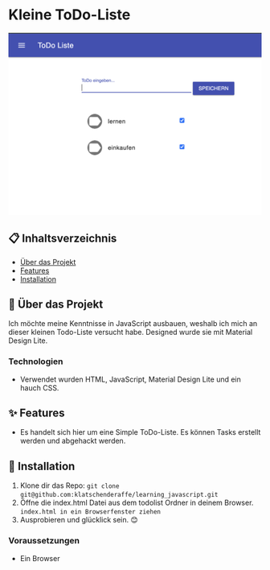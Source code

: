 # Kleine ToDo-Liste

![Screenshot des Quizes](./Bilder/Bildschirmfoto%202024-12-11%20um%2020.23.50.png)

## 📋 Inhaltsverzeichnis

- [Über das Projekt](#über-das-projekt)
- [Features](#features)
- [Installation](#installation)

## 📝 Über das Projekt

Ich möchte meine Kenntnisse in JavaScript ausbauen, weshalb ich mich an dieser kleinen Todo-Liste versucht habe. Designed wurde sie mit Material Design Lite.

### Technologien

- Verwendet wurden HTML, JavaScript, Material Design Lite und ein hauch CSS.

## ✨ Features

- Es handelt sich hier um eine Simple ToDo-Liste. Es können Tasks erstellt werden und abgehackt werden.

## 🚀 Installation

1. Klone dir das Repo:
   `git clone git@github.com:klatschenderaffe/learning_javascript.git`
2. Öffne die index.html Datei aus dem todolist Ordner in deinem Browser.
   `index.html in ein Browserfenster ziehen`
3. Ausprobieren und glücklick sein. 😊

### Voraussetzungen

- Ein Browser
